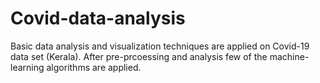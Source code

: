 # Covid-data-analysis
Basic data analysis and visualization techniques are applied on Covid-19 data set (Kerala). After pre-prcoessing and analysis few of the machine-learning algorithms are applied. 
